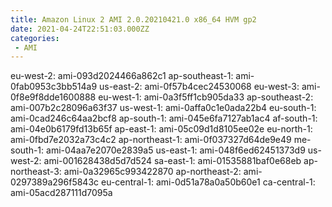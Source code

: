 ```yaml
---
title: Amazon Linux 2 AMI 2.0.20210421.0 x86_64 HVM gp2
date: 2021-04-24T22:51:03.000ZZ
categories:
 - AMI
---
```

eu-west-2: ami-093d2024466a862c1
ap-southeast-1: ami-0fab0953c3bb514a9
us-east-2: ami-0f57b4cec24530068
eu-west-3: ami-0f8e9f8dde1600888
eu-west-1: ami-0a3f5ff1cb905da33
ap-southeast-2: ami-007b2c28096a63f37
us-west-1: ami-0affa0c1e0ada22b4
eu-south-1: ami-0cad246c64aa2bcf8
ap-south-1: ami-045e6fa7127ab1ac4
af-south-1: ami-04e0b6179fd13b65f
ap-east-1: ami-05c09d1d8105ee02e
eu-north-1: ami-0fbd7e2032a73c4c2
ap-northeast-1: ami-0f037327d64de9e49
me-south-1: ami-04aa7e2070e2839a5
us-east-1: ami-048f6ed62451373d9
us-west-2: ami-001628438d5d7d524
sa-east-1: ami-01535881baf0e68eb
ap-northeast-3: ami-0a32965c993422870
ap-northeast-2: ami-0297389a296f5843c
eu-central-1: ami-0d51a78a0a50b60e1
ca-central-1: ami-05acd287111d7095a
